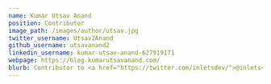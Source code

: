 ```yaml
---
name: Kumar Utsav Anand
position: Contributor
image_path: /images/author/utsav.jpg
twitter_username: Utsav2Anand
github_username: utsavanand2
linkedin_username: kumar-utsav-anand-627919171
webpage: https://blog.kumarutsavanand.com/
blurb: Contributor to <a href="https://twitter.com/inletsdev/">@inlets</a> and <a href="https://twitter.com/openfaas">@openfaas</a>.
---
```

